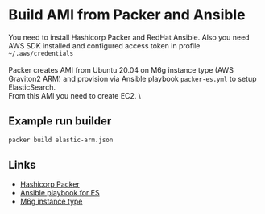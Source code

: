 # Build AMI from Packer and Ansible

You need to install Hashicorp Packer and RedHat Ansible. Also you need AWS SDK installed and configured access token in profile `~/.aws/credentials`\
\
Packer creates AMI from Ubuntu 20.04 on M6g instance type (AWS Graviton2 ARM) and provision via Ansible playbook `packer-es.yml` to setup ElasticSearch. \
From this AMI you need to create EC2. \

## Example run builder

```bash
packer build elastic-arm.json
```

## Links

- [Hashicorp Packer](https://https://www.packer.io/)
- [Ansible playbook for ES](https://github.com/elastic/ansible-elasticsearch)
- [M6g instance type](https://aws.amazon.com/en/ec2/instance-types/m6/)
